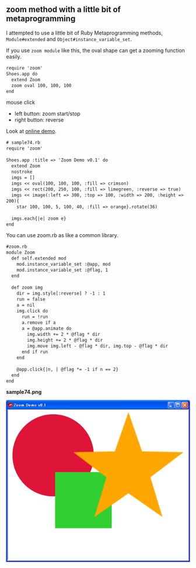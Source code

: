 zoom method with a little bit of metaprogramming
------------------------------------------------
I attempted to use a little bit of Ruby Metaprogramming methods, `Module#extended` and `Object#instance_variable_set`.

If you use `zoom module` like this, the oval shape can get a zooming function easily.

	require 'zoom'
	Shoes.app do
	  extend Zoom
	  zoom oval 100, 100, 100
	end

mouse click

- left button: zoom start/stop   
- right button: reverse   

Look at [online demo](http://www.rin-shun.com/rubylearning/shoes/shoes_zoom_demo.swf.html).

	# sample74.rb
	require 'zoom'
	
	Shoes.app :title => 'Zoom Demo v0.1' do
	  extend Zoom
	  nostroke
	  imgs = []
	  imgs << oval(100, 100, 100, :fill => crimson)
	  imgs << rect(200, 250, 100, :fill => limegreen, :reverse => true)
	  imgs << image(:left => 300, :top => 100, :width => 200, :height => 200){
	    star 100, 100, 5, 100, 40, :fill => orange}.rotate(36)
	  
	  imgs.each{|e| zoom e}
	end


You can use zoom.rb as like a common library.

	#zoom.rb
	module Zoom
	  def self.extended mod
	    mod.instance_variable_set :@app, mod
	    mod.instance_variable_set :@flag, 1
	  end
	  
	  def zoom img
	    dir = img.style[:reverse] ? -1 : 1
	    run = false
	    a = nil
	    img.click do
	      run = !run
	      a.remove if a
	      a = @app.animate do
	        img.width += 2 * @flag * dir
	        img.height += 2 * @flag * dir
	        img.move img.left - @flag * dir, img.top - @flag * dir
	      end if run
	    end
	   
	    @app.click{|n, | @flag *= -1 if n == 2}
	  end
	end

**sample74.png**

![sample74.png](http://github.com/ashbb/shoes_tutorial_html/raw/master/images/sample74.png)
